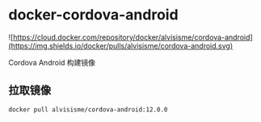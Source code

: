 # docker-cordova-android

![https://cloud.docker.com/repository/docker/alvisisme/cordova-android](https://img.shields.io/docker/pulls/alvisisme/cordova-android.svg)

Cordova Android 构建镜像

## 拉取镜像

```bash
docker pull alvisisme/cordova-android:12.0.0
```
